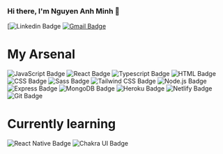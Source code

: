 ### Hi there, I'm Nguyen Anh Minh 👋
[![Linkedin Badge](https://img.shields.io/badge/-LinkedIn-blue?style=flat-square&logo=Linkedin&logoColor=white&link=https://www.linkedin.com/in/nguyen-anh-minh-hu/)
[![Gmail Badge](https://img.shields.io/badge/-Gmail-c14438?style=flat-square&logo=Gmail&logoColor=white)](mailto:n.a.minh1106@gmail.com)

# My Arsenal
![JavaScript Badge](https://img.shields.io/badge/JavaScript-F7DF1E?style=for-the-badge&logo=javascript&logoColor=black)
![React Badge](https://img.shields.io/badge/React-45b8d8?logo=react&style=flat-square&logoColor=white)
![Typescript Badge](https://img.shields.io/badge/-TypeScript-007ACC?style=flat-square&logo=typescript&logoColor=white)
![HTML Badge](https://img.shields.io/badge/-HTML5-E34F26?style=flat-square&logo=html5&logoColor=white)
![CSS Badge](https://img.shields.io/badge/-CSS-009CED?style=flat-square&logo=css3&logoColor=white)
![Sass Badge](https://img.shields.io/badge/-Sass-CC6699?style=flat-square&logo=sass&logoColor=white)
![Tailwind CSS Badge](https://img.shields.io/badge/Tailwind_CSS-38B2AC?style=for-the-badge&logo=tailwind-css&logoColor=white)
![Node.js Badge](https://img.shields.io/badge/-Nodejs-43853d?style=flat-square&logo=Node.js&logoColor=white)
![Express Badge](https://img.shields.io/badge/Express.js-000000?style=for-the-badge&logo=express&logoColor=white)
![MongoDB Badge](https://img.shields.io/badge/MongoDB-4EA94B?style=for-the-badge&logo=mongodb&logoColor=white)
![Heroku Badge](https://img.shields.io/badge/-Heroku-430098?style=flat-square&logo=heroku&logoColor=white)
![Netlify Badge](https://img.shields.io/badge/-Netlify-146396?style=flat-square&logo=netlify&logoColor=white)
![Git Badge](https://img.shields.io/badge/-Git-F05032?style=flat-square&logo=git&logoColor=white)

# Currently learning
![React Native Badge](https://img.shields.io/badge/React_Native-20232A?style=for-the-badge&logo=react&logoColor=61DAFB)
![Chakra UI Badge](https://img.shields.io/badge/Chakra--UI-319795?style=for-the-badge&logo=chakra-ui&logoColor=white)

<!--[![Top Langs](https://github-readme-stats.vercel.app/api/top-langs/?username=minho-sama&layout=compact)](https://github.com/anuraghazra/github-readme-stats)-->

<!--
**minho-sama/minho-sama** is a ✨ _special_ ✨ repository because its `README.md` (this file) appears on your GitHub profile.

Here are some ideas to get you started:

- 🔭 I’m currently working on ...
- 🌱 I’m currently learning ...
- 👯 I’m looking to collaborate on ...
- 🤔 I’m looking for help with ...
- 💬 Ask me about ...
- 📫 How to reach me: ...
- 😄 Pronouns: ...
- ⚡ Fun fact: ...
-->
